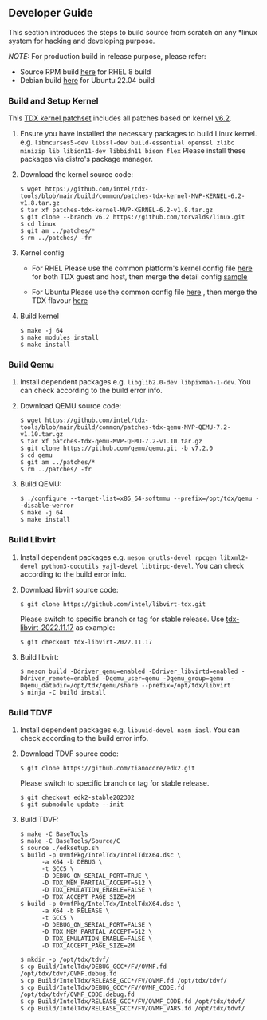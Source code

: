 
## Developer Guide

This section introduces the steps to build source from scratch on any *linux system
for hacking and developing purpose.

_NOTE:_ For production build in release purpose, please refer:
- Source RPM build [here](../build/rhel-8) for RHEL 8 build
- Debian build [here](../build/ubuntu-22.04) for Ubuntu 22.04 build

### Build and Setup Kernel

This [TDX kernel patchset](../build/common/patches-tdx-kernel-MVP-KERNEL-6.2-v1.8.tar.gz) includes
all patches based on kernel [v6.2](https://github.com/torvalds/linux/releases/tag/v6.2).


1. Ensure you have installed the necessary packages to build Linux kernel. e.g. `libncurses5-dev libssl-dev build-essential openssl zlibc minizip lib libidn11-dev libbidn11 bison flex`
Please install these packages via distro's package manager.

2. Download the kernel source code:

   ```
   $ wget https://github.com/intel/tdx-tools/blob/main/build/common/patches-tdx-kernel-MVP-KERNEL-6.2-v1.8.tar.gz
   $ tar xf patches-tdx-kernel-MVP-KERNEL-6.2-v1.8.tar.gz
   $ git clone --branch v6.2 https://github.com/torvalds/linux.git
   $ cd linux
   $ git am ../patches/*
   $ rm ../patches/ -fr
   ```

3. Kernel config

   - For RHEL
      Please use the common platform's kernel config file [here](../build/rhel-8/intel-mvp-tdx-kernel/tdx-base.config)
      for both TDX guest and host, then merge the detail config [sample](../build/rhel-8/intel-mvp-tdx-kernel/kernel-x86_64-rhel.config)

   - For Ubuntu
      Please use the common config file [here](../build/ubuntu-22.04/intel-mvp-tdx-kernel/debian.master/config/amd64/config.common.amd64)
      , then merge the TDX flavour [here](../build/ubuntu-22.04/intel-mvp-tdx-kernel/debian.master/config/amd64/config.flavour.generic)

4. Build kernel

   ```
   $ make -j 64
   $ make modules_install
   $ make install
   ```

### Build Qemu

1. Install dependent packages
   e.g. `libglib2.0-dev libpixman-1-dev`. You can check according to the build error info.

2. Download QEMU source code:

   ```
   $ wget https://github.com/intel/tdx-tools/blob/main/build/common/patches-tdx-qemu-MVP-QEMU-7.2-v1.10.tar.gz
   $ tar xf patches-tdx-qemu-MVP-QEMU-7.2-v1.10.tar.gz
   $ git clone https://github.com/qemu/qemu.git -b v7.2.0
   $ cd qemu
   $ git am ../patches/*
   $ rm ../patches/ -fr
   ```

3. Build QEMU:

   ```
   $ ./configure --target-list=x86_64-softmmu --prefix=/opt/tdx/qemu --disable-werror
   $ make -j 64
   $ make install
   ```

### Build Libvirt

1. Install dependent packages
   e.g. `meson gnutls-devel rpcgen libxml2-devel python3-docutils yajl-devel libtirpc-devel`.
   You can check according to the build error info.

2. Download libvirt source code:

   ```
   $ git clone https://github.com/intel/libvirt-tdx.git
   ```

   Please switch to specific branch or tag for stable release.
   Use [tdx-libvirt-2022.11.17](../build/rhel-8/intel-mvp-tdx-libvirt/build.sh) as example:

   ```
   $ git checkout tdx-libvirt-2022.11.17
   ```

3. Build libvirt:

   ```
   $ meson build -Ddriver_qemu=enabled -Ddriver_libvirtd=enabled -Ddriver_remote=enabled -Dqemu_user=qemu -Dqemu_group=qemu  -Dqemu_datadir=/opt/tdx/qemu/share --prefix=/opt/tdx/libvirt
   $ ninja -C build install
   ```

### Build TDVF

1. Install dependent packages
   e.g. `libuuid-devel nasm iasl`.
   You can check according to the build error info.

2. Download TDVF source code:

   ```
   $ git clone https://github.com/tianocore/edk2.git
   ```

   Please switch to specific branch or tag for stable release.

   ```
   $ git checkout edk2-stable202302
   $ git submodule update --init
   ```

3. Build TDVF:

   ```
   $ make -C BaseTools
   $ make -C BaseTools/Source/C
   $ source ./edksetup.sh
   $ build -p OvmfPkg/IntelTdx/IntelTdxX64.dsc \
         -a X64 -b DEBUG \
         -t GCC5 \
         -D DEBUG_ON_SERIAL_PORT=TRUE \
         -D TDX_MEM_PARTIAL_ACCEPT=512 \
         -D TDX_EMULATION_ENABLE=FALSE \
         -D TDX_ACCEPT_PAGE_SIZE=2M
   $ build -p OvmfPkg/IntelTdx/IntelTdxX64.dsc \
         -a X64 -b RELEASE \
         -t GCC5 \
         -D DEBUG_ON_SERIAL_PORT=FALSE \
         -D TDX_MEM_PARTIAL_ACCEPT=512 \
         -D TDX_EMULATION_ENABLE=FALSE \
         -D TDX_ACCEPT_PAGE_SIZE=2M

   $ mkdir -p /opt/tdx/tdvf/
   $ cp Build/IntelTdx/DEBUG_GCC*/FV/OVMF.fd /opt/tdx/tdvf/OVMF.debug.fd
   $ cp Build/IntelTdx/RELEASE_GCC*/FV/OVMF.fd /opt/tdx/tdvf/
   $ cp Build/IntelTdx/DEBUG_GCC*/FV/OVMF_CODE.fd /opt/tdx/tdvf/OVMF_CODE.debug.fd
   $ cp Build/IntelTdx/RELEASE_GCC*/FV/OVMF_CODE.fd /opt/tdx/tdvf/
   $ cp Build/IntelTdx/RELEASE_GCC*/FV/OVMF_VARS.fd /opt/tdx/tdvf/
   ```
